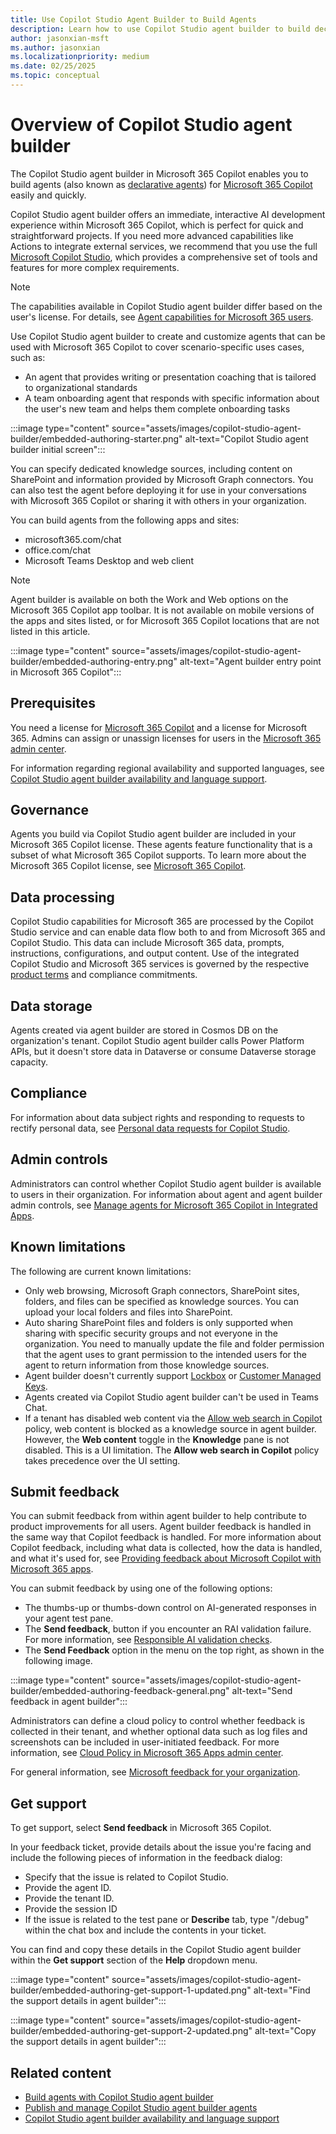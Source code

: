 ```yaml
---
title: Use Copilot Studio Agent Builder to Build Agents
description: Learn how to use Copilot Studio agent builder to build declarative agents.
author: jasonxian-msft
ms.author: jasonxian
ms.localizationpriority: medium
ms.date: 02/25/2025
ms.topic: conceptual
---
```


# Overview of Copilot Studio agent builder

The Copilot Studio agent builder in Microsoft 365 Copilot enables you to build agents (also known as [declarative agents](overview-declarative-agent.md)) for [Microsoft 365 Copilot](/copilot/microsoft-365/microsoft-365-copilot-overview) easily and quickly.

Copilot Studio agent builder offers an immediate, interactive AI development experience within Microsoft 365 Copilot, which is perfect for quick and straightforward projects. If you need more advanced capabilities like Actions to integrate external services, we recommend that you use the full [Microsoft Copilot Studio](/microsoft-copilot-studio/microsoft-copilot-extend-copilot-extensions?context=%2Fmicrosoft-365-copilot%2Fextensibility%2Fcontext), which provides a comprehensive set of tools and features for more complex requirements.

> [!NOTE]
> The capabilities available in Copilot Studio agent builder differ based on the user's license. For details, see [Agent capabilities for Microsoft 365 users](/microsoft-365-copilot/extensibility/prerequisites#agent-capabilities-for-microsoft-365-users).

Use Copilot Studio agent builder to create and customize agents that can be used with Microsoft 365 Copilot to cover scenario-specific uses cases, such as:

- An agent that provides writing or presentation coaching that is tailored to organizational standards
- A team onboarding agent that responds with specific information about the user's new team and helps them complete onboarding tasks

:::image type="content" source="assets/images/copilot-studio-agent-builder/embedded-authoring-starter.png" alt-text="Copilot Studio agent builder initial screen":::

You can specify dedicated knowledge sources, including content on SharePoint and information provided by Microsoft Graph connectors. You can also test the agent before deploying it for use in your conversations with Microsoft 365 Copilot or sharing it with others in your organization.

You can build agents from the following apps and sites:

- microsoft365.com/chat
- office.com/chat
- Microsoft Teams Desktop and web client

> [!NOTE]
> Agent builder is available on both the Work and Web options on the Microsoft 365 Copilot app toolbar. It is not available on mobile versions of the apps and sites listed, or for Microsoft 365 Copilot locations that are not listed in this article.

:::image type="content" source="assets/images/copilot-studio-agent-builder/embedded-authoring-entry.png" alt-text="Agent builder entry point in Microsoft 365 Copilot":::

## Prerequisites

You need a license for [Microsoft 365 Copilot](https://www.microsoft.com/microsoft-365/copilot/enterprise) and a license for Microsoft 365. Admins can assign or unassign licenses for users in the [Microsoft 365 admin center](/microsoft-365/admin/manage/assign-licenses-to-users).

For information regarding regional availability and supported languages, see [Copilot Studio agent builder availability and language support](copilot-studio-agent-builder-availability.md).

## Governance

Agents you build via Copilot Studio agent builder are included in your Microsoft 365 Copilot license. These agents feature functionality that is a subset of what Microsoft 365 Copilot supports. To learn more about the Microsoft 365 Copilot license, see [Microsoft 365 Copilot](https://www.microsoft.com/microsoft-365/copilot/enterprise).

## Data processing

Copilot Studio capabilities for Microsoft 365 are processed by the Copilot Studio service and can enable data flow both to and from Microsoft 365 and Copilot Studio. This data can include Microsoft 365 data, prompts, instructions, configurations, and output content. Use of the integrated Copilot Studio and Microsoft 365 services is governed by the respective [product terms](https://go.microsoft.com/fwlink/?linkid=2173816) and compliance commitments.

## Data storage

Agents created via agent builder are stored in Cosmos DB on the organization's tenant. Copilot Studio agent builder calls Power Platform APIs, but it doesn't store data in Dataverse or consume Dataverse storage capacity.

## Compliance

For information about data subject rights and responding to requests to rectify personal data, see [Personal data requests for Copilot Studio](/microsoft-copilot-studio/personal-data-summary).

## Admin controls

Administrators can control whether Copilot Studio agent builder is available to users in their organization. For information about agent and agent builder admin controls, see [Manage agents for Microsoft 365 Copilot in Integrated Apps](/microsoft-365/admin/manage/manage-copilot-agents-integrated-apps).

## Known limitations

The following are current known limitations:

- Only web browsing, Microsoft Graph connectors, SharePoint sites, folders, and files can be specified as knowledge sources. You can upload your local folders and files into SharePoint.
- Auto sharing SharePoint files and folders is only supported when sharing with specific security groups and not everyone in the organization. You need to manually update the file and folder permission that the agent uses to grant permission to the intended users for the agent to return information from those knowledge sources.
- Agent builder doesn't currently support [Lockbox](/power-platform/admin/about-lockbox) or [Customer Managed Keys](/azure/storage/common/customer-managed-keys-overview).
- Agents created via Copilot Studio agent builder can't be used in Teams Chat.
- If a tenant has disabled web content via the [Allow web search in Copilot](/copilot/microsoft-365/manage-public-web-access#controls-available-to-manage-web-search) policy, web content is blocked as a knowledge source in agent builder. However, the **Web content** toggle in the **Knowledge** pane is not disabled. This is a UI limitation. The **Allow web search in Copilot** policy takes precedence over the UI setting.

## Submit feedback

You can submit feedback from within agent builder to help contribute to product improvements for all users. Agent builder feedback is handled in the same way that Copilot feedback is handled. For more information about Copilot feedback, including what data is collected, how the data is handled, and what it's used for, see [Providing feedback about Microsoft Copilot with Microsoft 365 apps](https://support.microsoft.com/en-us/topic/providing-feedback-about-microsoft-copilot-with-microsoft-365-apps-c481c26a-e01a-4be3-bdd0-aee0b0b2a423).

You can submit feedback by using one of the following options:

- The thumbs-up or thumbs-down control on AI-generated responses in your agent test pane.
- The **Send feedback**, button if you encounter an RAI validation failure. For more information, see [Responsible AI validation checks](/microsoft-365-copilot/extensibility/rai-validation).
- The **Send Feedback** option in the menu on the top right, as shown in the following image.

:::image type="content" source="assets/images/copilot-studio-agent-builder/embedded-authoring-feedback-general.png" alt-text="Send feedback in agent builder":::

Administrators can define a cloud policy to control whether feedback is collected in their tenant, and whether optional data such as log files and screenshots can be included in user-initiated feedback. For more information, see [Cloud Policy in Microsoft 365 Apps admin center](/microsoft-365-apps/admin-center/overview-cloud-policy).

For general information, see [Microsoft feedback for your organization](https://learn.microsoft.com/en-us/microsoft-365/admin/misc/feedback-user-control?view=o365-worldwide).

## Get support

To get support, select **Send feedback** in Microsoft 365 Copilot.

In your feedback ticket, provide details about the issue you're facing and include the following pieces of information in the feedback dialog:

- Specify that the issue is related to Copilot Studio.
- Provide the agent ID.
- Provide the tenant ID.
- Provide the session ID
- If the issue is related to the test pane or **Describe** tab, type "/debug" within the chat box and include the contents in your ticket.

You can find and copy these details in the Copilot Studio agent builder within the **Get support** section of the **Help** dropdown menu.

:::image type="content" source="assets/images/copilot-studio-agent-builder/embedded-authoring-get-support-1-updated.png" alt-text="Find the support details in agent builder":::

:::image type="content" source="assets/images/copilot-studio-agent-builder/embedded-authoring-get-support-2-updated.png" alt-text="Copy the support details in agent builder":::

## Related content

- [Build agents with Copilot Studio agent builder](copilot-studio-agent-builder-build.md)
- [Publish and manage Copilot Studio agent builder agents](copilot-studio-agent-builder-publish.md)
- [Copilot Studio agent builder availability and language support](copilot-studio-agent-builder-availability.md)
